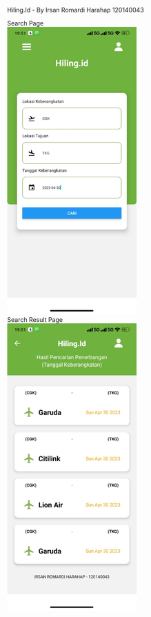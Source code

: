 Hiling.Id - By Irsan Romardi Harahap 120140043

Search Page
<br>
<img src="./src/img/gambar1.jpeg" alt="Gambar 12" width="300">
<br>
Search Result Page
<br>
<img src="./src/img/gambar2.jpeg" alt="Gambar 12" width="300">
